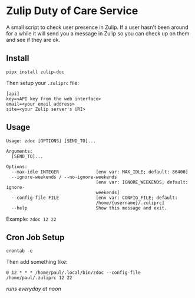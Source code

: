 # Zulip Duty of Care Service

A small script to check user presence in Zulip. If a user hasn't been around for a while it will send you a message in Zulip so you can check up on them and see if they are ok.

## Install

`pipx install zulip-doc`

Then setup your `.zuliprc` file:

```
[api]
key=<API key from the web interface>
email=<your email address>
site=<your Zulip server's URI>
```


## Usage

```
Usage: zdoc [OPTIONS] [SEND_TO]...

Arguments:
  [SEND_TO]...

Options:
  --max-idle INTEGER              [env var: MAX_IDLE; default: 86400]
  --ignore-weekends / --no-ignore-weekends
                                  [env var: IGNORE_WEEKENDS; default: ignore-
                                  weekends]
  --config-file FILE              [env var: CONFIG_FILE; default:
                                  /home/{username}/.zuliprc]
  --help                          Show this message and exit.
```

Example: `zdoc 12 22`


## Cron Job Setup

`crontab -e`

Then add something like:

`0 12 * * * /home/paul/.local/bin/zdoc --config-file /home/paul/.zuliprc 12 22`

*runs everyday at noon*
